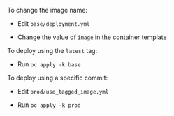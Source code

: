 To change the image name:

- Edit `base/deployment.yml`

- Change the value of `image` in the container template

To deploy using the `latest` tag:

- Run `oc apply -k base`

To deploy using a specific commit:

- Edit `prod/use_tagged_image.yml`

- Run `oc apply -k prod`
